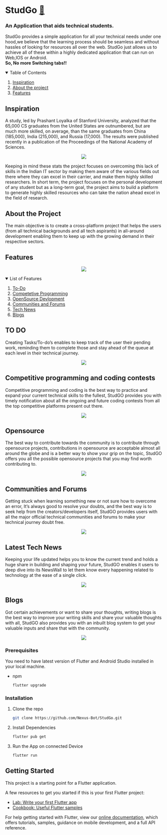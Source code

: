 # StudGo <a href="https://drive.google.com/file/d/1lVHFowBA6rfVJNwYAsX1RjrfF4z1vRU9/view">📱</a>
<h3>An Application that aids technical students.</h3>

<p>StudGo provides a simple application for all your technical needs under one hood,we believe that the learning process should be seamless and without hassles of looking for resources all over the web. StudGo just allows us to achieve all of these within a highly dedicated application that can run on Web,IOS or Android.<br>
  <B>So, No more Switching tabs!!</b> 
</p>

<details open="open">
  <summary>Table of Contents</summary>
  <ol>
    <li><a href="#inspiration">Inspiration</a></li>
    <li><a href="#about-the-project">About the project</a></li>
    <li><a href="#features">Features</a></li>
  </ol>
</details>

## Inspiration

A study, led by Prashant Loyalka of Stanford University, analyzed that the 65,000 CS graduates from the United States are outnumbered, but are much more skilled, on average, than the same graduates from China (185,000), India (215,000), and Russia (17,000). The results were published recently in a publication of the Proceedings of the National Academy of Sciences.
<p align="center">
  <img src="./readme/Inspiration.png">
</p>
Keeping in mind these stats the project focuses on overcoming this lack of skills in the Indian IT sector by making them aware of the various fields out there where they can excel in their carrier, and make them highly skilled researchers. In short term, the project focuses on the personal development of any student but as a long-term goal, the project aims to build a platform to generate highly skilled resources who can take the nation ahead excel in the field of research.

## About the Project

The main objective is to create a cross-platform project that helps the users (from all technical backgrounds and all tech aspirants) in all-around development enabling them to keep up with the growing demand in their respective sectors.

## Features
<p align="center">
  <img src="./readme/main.jpg">
</p>
<details open="open">
  <summary>List of Features</summary>
  <ol>
    <li><a href="#to-do">To-Do</a></li>
    <li><a href="#competitive-programming-and-coding-contests">Competetive Programming</a></li>
    <li><a href="#opensource">OpenSource Devlopment</a></li>
    <li><a href="#communities-and-forums">Communities and Forums</a></li>
    <li><a href="#latest-tech-news">Tech News</a></li>
    <li><a href="#blogs">Blogs</a></li>
  </ol>
</details>

## TO DO
Creating Tasks/To-do’s enables to keep track of the user their pending work, reminding them to complete those and stay ahead of the queue at each level in their technical journey.
<p align="center">
  <img src="./readme/todo.jpg">
</p>

## Competitive programming and coding contests
Competitive programming and coding is the best way to practice and expand your current technical skills to the fullest, StudGO provides you with timely notification about all the ongoing and future coding contests from all the top competitive platforms present out there.
<p align="center">
  <img src="./readme/cp.jpg">
</p>

## Opensource
The best way to contribute towards the community is to contribute through opensource projects, contributions in opensource are acceptable almost all around the globe and is a better way to show your grip on the topic, StudGO offers you all the possible opensource projects that you may find worth contributing to.
<p align="center">
  <img src="./readme/os.jpg">
</p>

## Communities and Forums
Getting stuck when learning something new or not sure how to overcome an error, It’s always good to resolve your doubts, and the best way is to seek help from the creators/developers itself, StudGO provides users with all the major official technical communities and forums to make your technical journey doubt free.
<p align="center">
  <img src="./readme/comm.jpg">
</p>

## Latest Tech News
Keeping your life updated helps you to know the current trend and holds a huge share in building and shaping your future, StudGO enables it users to deep dive into its NewsWall to let them know every happening related to technology at the ease of a single click.

<p align="center">
  <img src="./readme/news.jpg">
</p>

## Blogs
Got certain achievements or want to share your thoughts, writing blogs is the best way to improve your writing skills and share your valuable thoughts with all, StudGO also provides you with an inbuilt blog system to get your valuable inputs and share that with the community.


<p align="center">
  <img src="./readme/blogs.jpg">
</p>

### Prerequisites

You need to have latest version of Flutter and Android Studio installed in your local machine.

-   npm
    ```sh
    flutter upgrade
    ```

### Installation

1. Clone the repo
    ```sh
    git clone https://github.com/Nexus-Bot/StudGo.git
    ```
2. Install Dependencies
    ```sh
    flutter pub get
    ```
3. Run the App on connected Device
    ```sh
    flutter run
    ```

## Getting Started

This project is a starting point for a Flutter application.

A few resources to get you started if this is your first Flutter project:

- [Lab: Write your first Flutter app](https://flutter.dev/docs/get-started/codelab)
- [Cookbook: Useful Flutter samples](https://flutter.dev/docs/cookbook)

For help getting started with Flutter, view our
[online documentation](https://flutter.dev/docs), which offers tutorials,
samples, guidance on mobile development, and a full API reference.
